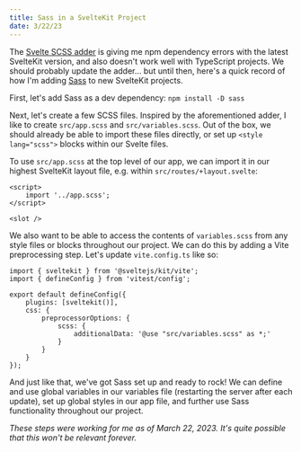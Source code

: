 ```yaml
---
title: Sass in a SvelteKit Project
date: 3/22/23
---
```


The [Svelte SCSS adder](https://github.com/svelte-add/scss) is giving me npm dependency errors with the latest SvelteKit version, and also doesn't work well with TypeScript projects. We should probably update the adder... but until then, here's a quick record of how I'm adding [Sass](https://sass-lang.com/) to new SvelteKit projects.

First, let's add Sass as a dev dependency: `npm install -D sass`

Next, let's create a few SCSS files. Inspired by the aforementioned adder, I like to create `src/app.scss` and `src/variables.scss`. Out of the box, we should already be able to import these files directly, or set up `<style lang="scss">` blocks within our Svelte files.

To use `src/app.scss` at the top level of our app, we can import it in our highest SvelteKit layout file, e.g. within `src/routes/+layout.svelte`:

```
<script>
	import '../app.scss';
</script>

<slot />
```

We also want to be able to access the contents of `variables.scss` from any style files or blocks throughout our project. We can do this by adding a Vite preprocessing step. Let's update `vite.config.ts` like so:

```
import { sveltekit } from '@sveltejs/kit/vite';
import { defineConfig } from 'vitest/config';

export default defineConfig({
	plugins: [sveltekit()],
	css: {
		preprocessorOptions: {
			scss: {
				additionalData: '@use "src/variables.scss" as *;'
			}
		}
	}
});
```

<!---
Additionally, to make sure we're set up with Sass for `<style lang="scss">` blocks in our Svelte files, we can can configure `svelte.config.js` with something like this:

```
import preprocess from 'svelte-preprocess';
import adapter from '@sveltejs/adapter-auto';
import { vitePreprocess } from '@sveltejs/kit/vite';

/** @type {import('@sveltejs/kit').Config} */
const config = {
	preprocess: [
		vitePreprocess(),
        preprocess({
            sass: true,
            scss: true,
        })
	],
	kit: {
		adapter: adapter()
	}
};

export default config;
```
-->

And just like that, we've got Sass set up and ready to rock! We can define and use global variables in our variables file (restarting the server after each update), set up global styles in our app file, and further use Sass functionality throughout our project.

_These steps were working for me as of March 22, 2023. It's quite possible that this won't be relevant forever._
